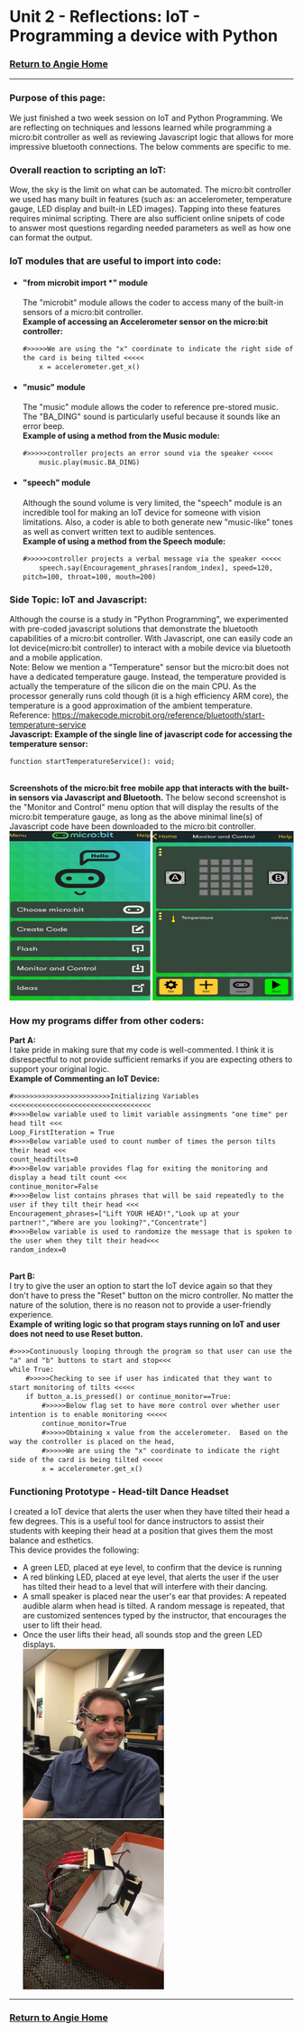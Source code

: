 # Unit 2 - Reflections: IoT - Programming a device with Python
### [Return to Angie Home](https://angie-gh.github.io/adix.github.io/)


*********************************************************************************** 

### Purpose of this page:
We just finished a two week session on IoT and Python Programming.  We are reflecting on techniques and lessons learned while programming a micro:bit controller as well as reviewing Javascript logic that allows for more impressive bluetooth connections. 
The below comments are specific to me.

### Overall reaction to scripting an IoT:
Wow, the sky is the limit on what can be automated.  The micro:bit controller we used has many built in features (such as: an accelerometer, temperature gauge, LED display and built-in LED images).  Tapping into these features requires minimal scripting. There are also sufficient online snipets of code to answer most questions regarding needed parameters as well as how one can format the output.     


### IoT modules that are useful to import into code:
- ####  "from microbit import *" module
	The "microbit" module allows the coder to access many of the built-in sensors of a micro:bit controller.  
	**Example of accessing an Accelerometer sensor on the micro:bit controller:**
	```
	#>>>>>We are using the "x" coordinate to indicate the right side of the card is being tilted <<<<<
        x = accelerometer.get_x()
	```
	
- #### "music" module
	The "music" module allows the coder to reference pre-stored music.  The "BA_DING" sound is particularly useful because it sounds like an error beep. 
	<br/>**Example of using a method from the Music module:**
	```
	#>>>>>controller projects an error sound via the speaker <<<<<
        music.play(music.BA_DING)
	```
- #### "speech" module
	Although the sound volume is very limited, the "speech" module is an incredible tool for making an IoT device for someone with vision limitations.  Also, a coder is able to both generate new "music-like" tones as well as convert written text to audible sentences.
	<br/>**Example of using a method from the Speech module:**
	```
	#>>>>>controller projects a verbal message via the speaker <<<<<
        speech.say(Encouragement_phrases[random_index], speed=120, pitch=100, throat=100, mouth=200)
	```
### Side Topic:  IoT and Javascript:
Although the course is a study in "Python Programming", we experimented with pre-coded javascript solutions that demonstrate the bluetooth capabilities of a micro:bit controller.  With Javascript, one can easily code an Iot device(micro:bit controller) to interact with a mobile device via bluetooth and a mobile application.
<br/>Note:  Below we mention a "Temperature" sensor but the micro:bit does not have a dedicated temperature gauge. Instead, the temperature provided is actually the temperature of the silicon die on the main CPU. As the processor generally runs cold though (it is a high efficiency ARM core), the temperature is a good approximation of the ambient temperature.  Reference:  https://makecode.microbit.org/reference/bluetooth/start-temperature-service
<br/>**Javascript: Example of the single line of javascript code for accessing the temperature sensor:**
```
function startTemperatureService(): void;
```
<br/>**Screenshots of the micro:bit free mobile app that interacts with the built-in sensors via Javascript and Bluetooth.**
The below second screenshot is the "Monitor and Control" menu option that will display the results of the micro:bit temperature gauge, as long as the above minimal line(s) of Javascript code have been downloaded to the micro:bit controller.
<br/><img src="https://raw.githubusercontent.com/Angie-gh/adix.github.io/master/microbit_mobileapp_mainmenu.jpg" height="300" width="250">  <img src="https://raw.githubusercontent.com/Angie-gh/adix.github.io/master/microbit_mobileapp_monitorcontrol.jpg" height="300" width="250">

### How my programs differ from other coders:
**Part A:**
<br/>I take pride in making sure that my code is well-commented.  I think it is disrespectful to not provide sufficient remarks if you are expecting others to support your original logic. 
<br/>**Example of Commenting an IoT Device:**
```
#>>>>>>>>>>>>>>>>>>>>>>>>Initializing Variables <<<<<<<<<<<<<<<<<<<<<<<<<<<<<<<<<<<
#>>>>Below variable used to limit variable assingments "one time" per head tilt <<<
Loop_FirstIteration = True
#>>>>Below variable used to count number of times the person tilts their head <<<
count_headtilts=0
#>>>>Below variable provides flag for exiting the monitoring and display a head tilt count <<<
continue_monitor=False
#>>>>Below list contains phrases that will be said repeatedly to the user if they tilt their head <<<
Encouragement_phrases=["Lift YOUR HEAD!","Look up at your partner!","Where are you looking?","Concentrate"]
#>>>>Below variable is used to randomize the message that is spoken to the user when they tilt their head<<<
random_index=0
```
<br/>**Part B:**
<br/>I try to give the user an option to start the IoT device again so that they don't have to press the "Reset" button on the micro controller.  No matter the nature of the solution, there is no reason not to provide a user-friendly experience. 
<br/>**Example of writing logic so that program stays running on IoT and user does not need to use Reset button.**
```
#>>>>Continuously looping through the program so that user can use the "a" and "b" buttons to start and stop<<<
while True:
    #>>>>>Checking to see if user has indicated that they want to start monitoring of tilts <<<<<
    if button_a.is_pressed() or continue_monitor==True:
        #>>>>>Below flag set to have more control over whether user intention is to enable monitoring <<<<<
        continue_monitor=True
        #>>>>>Obtaining x value from the accelerometer.  Based on the way the controller is placed on the head, 
        #>>>>>We are using the "x" coordinate to indicate the right side of the card is being tilted <<<<<
        x = accelerometer.get_x()
```


### Functioning Prototype - Head-tilt Dance Headset 
I created a IoT device that alerts the user when they have tilted their head a few degrees.  This is a useful tool for dance instructors to assist their students with keeping their head at a position that gives them the most balance and esthetics.  
This device provides the following:
- A green LED, placed at eye level, to confirm that the device is running
- A red blinking LED, placed at eye level, that alerts the user if the user has tilted their head to a level that will interfere with their dancing.
- A small speaker is placed near the user's ear that provides:
    A repeated audible alarm when head is tilted.
    A random message is repeated, that are customized sentences typed by the instructor, that encourages the user to lift their head.
- Once the user lifts their head, all sounds stop and the green LED displays.  <br/><img src="https://raw.githubusercontent.com/Angie-gh/adix.github.io/master/IoT_headset.jpg" height="300" width="250">  <img src="https://raw.githubusercontent.com/Angie-gh/adix.github.io/master/IoT_standalone_headset.jpg" height="300" width="250">
*********************************************************************************** 

### [Return to Angie Home](https://angie-gh.github.io/adix.github.io/)


